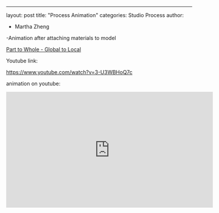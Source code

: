 ---
layout: post
title: "Process Animation"
categories: Studio Process
author:
- Martha Zheng

-Animation after attaching materials to model

[Part to Whole - Global to Local](http://keanmgc.github.io/2021fall3yr-studio/)



Youtube link:

https://www.youtube.com/watch?v=3-U3WBHoQ7c

animation on youtube:

<iframe width="560" height="315" src="https://www.youtube.com/embed/3-U3WBHoQ7c" title="YouTube video player" frameborder="0" allow="accelerometer; autoplay; clipboard-write; encrypted-media; gyroscope; picture-in-picture" allowfullscreen></iframe>
